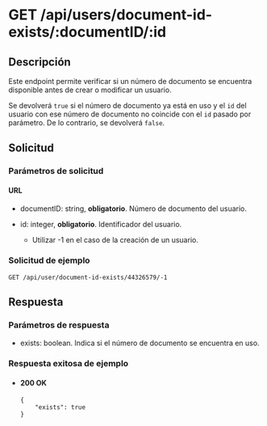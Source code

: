 # GET /api/users/document-id-exists/:documentID/:id

## Descripción

Este endpoint permite verificar si un número de documento se encuentra disponible antes de crear o modificar un usuario.

Se devolverá `true` si el número de documento ya está en uso y el `id` del usuario con ese número de documento no coincide con el `id` pasado por parámetro. De lo contrario, se devolverá `false`.

## Solicitud

### Parámetros de solicitud

#### URL

- documentID: string, **obligatorio**. Número de documento del usuario.

- id: integer, **obligatorio**. Identificador del usuario.
  - Utilizar -1 en el caso de la creación de un usuario.

### Solicitud de ejemplo

```
GET /api/user/document-id-exists/44326579/-1
```

## Respuesta

### Parámetros de respuesta

- exists: boolean. Indica si el número de documento se encuentra en uso.

### Respuesta exitosa de ejemplo

- #### 200 OK

  ```
  {
      "exists": true
  }
  ```
